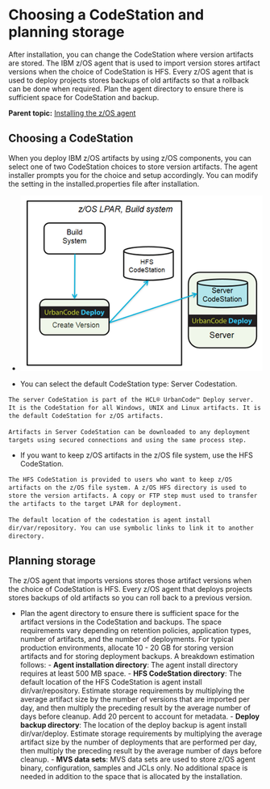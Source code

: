 # Choosing a CodeStation and planning storage

After installation, you can change the CodeStation where version artifacts are stored. The IBM z/OS agent that is used to import version stores artifact versions when the choice of CodeStation is HFS. Every z/OS agent that is used to deploy projects stores backups of old artifacts so that a rollback can be done when required. Plan the agent directory to ensure there is sufficient space for CodeStation and backup.

**Parent topic:** [Installing the z/OS agent](../../com.udeploy.install.doc/topics/zos_installing_ov.md)

## Choosing a CodeStation

When you deploy IBM z/OS artifacts by using z/OS components, you can select one of two CodeStation choices to store version artifacts. The agent installer prompts you for the choice and setup accordingly. You can modify the setting in the installed.properties file after installation.

-   ![](../images/choose_codestation.png "The server CodeStation and the HFS CodeStation")

-    You can select the default CodeStation type: Server Codestation. 

    The server CodeStation is part of the HCL® UrbanCode™ Deploy server. It is the CodeStation for all Windows, UNIX and Linux artifacts. It is the default CodeStation for z/OS artifacts.

    Artifacts in Server CodeStation can be downloaded to any deployment targets using secured connections and using the same process step.

-    If you want to keep z/OS artifacts in the z/OS file system, use the HFS CodeStation. 

    The HFS CodeStation is provided to users who want to keep z/OS artifacts on the z/OS file system. A z/OS HFS directory is used to store the version artifacts. A copy or FTP step must used to transfer the artifacts to the target LPAR for deployment.

    The default location of the codestation is agent install dir/var/repository. You can use symbolic links to link it to another directory.


## Planning storage

The z/OS agent that imports versions stores those artifact versions when the choice of CodeStation is HFS. Every z/OS agent that deploys projects stores backups of old artifacts so you can roll back to a previous version.

-    Plan the agent directory to ensure there is sufficient space for the artifact versions in the CodeStation and backups. The space requirements vary depending on retention policies, application types, number of artifacts, and the number of deployments. For typical production environments, allocate 10 - 20 GB for storing version artifacts and for storing deployment backups. A breakdown estimation follows: 
    -   **Agent installation directory**: The agent install directory requires at least 500 MB space.
    -   **HFS CodeStation directory**: The default location of the HFS CodeStation is agent install dir/var/repository. Estimate storage requirements by multiplying the average artifact size by the number of versions that are imported per day, and then multiply the preceding result by the average number of days before cleanup. Add 20 percent to account for metadata.
    -   **Deploy backup directory**: The location of the deploy backup is agent install dir/var/deploy. Estimate storage requirements by multiplying the average artifact size by the number of deployments that are performed per day, then multiply the preceding result by the average number of days before cleanup.
    -   **MVS data sets**: MVS data sets are used to store z/OS agent binary, configuration, samples and JCLs only. No additional space is needed in addition to the space that is allocated by the installation.

